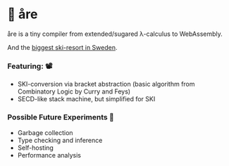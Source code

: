 # :mountain_cableway: åre

åre is a tiny compiler from extended/sugared λ-calculus to WebAssembly. 

And the [biggest ski-resort in Sweden](https://en.wikipedia.org/wiki/%C3%85re).

### Featuring: :film_projector:

* SKI-conversion via bracket abstraction (basic algorithm from Combinatory Logic by Curry and Feys)
* SECD-like stack machine, but simplified for SKI

### Possible Future Experiments 🧪

* Garbage collection
* Type checking and inference
* Self-hosting
* Performance analysis

